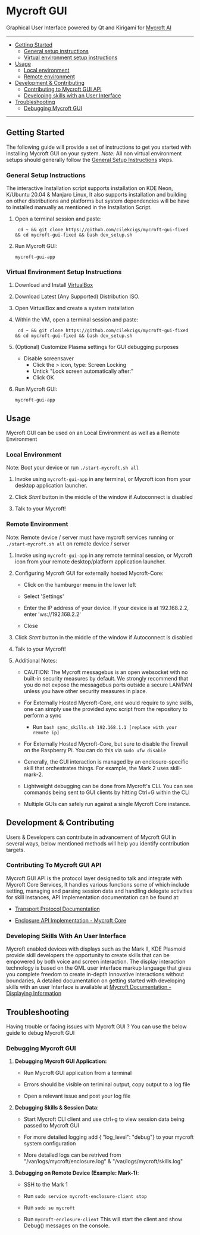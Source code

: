 Mycroft GUI
===========

Graphical User Interface powered by Qt and Kirigami for [Mycroft AI](https://github.com/MycroftAI/mycroft-core)

_______________________________________________________________________

- [Getting Started](#getting-started)
  + [General setup instructions](#general-setup-instructions)
  + [Virtual environment setup instructions](#virtual-environment-setup-instructions)
- [Usage](#usage)
  + [Local environment](#local-environment)
  + [Remote environment](#remote-environment)
- [Development & Contributing](#development-contributing)
  + [Contributing to Mycroft GUI API](#contributing-to-mycroft-gui-api)
  + [Developing skills with an User Interface](#developing-skills-with-an-user-interface)
- [Troubleshooting](#troubleshooting)
  - [Debugging Mycroft GUI](#debugging-mycroft-gui)

_____________________________________________________________________________________________

## Getting Started

The following guide will provide a set of instructions to get you started with installing Mycroft GUI on your system. *Note:* All non virtual environment setups should generally follow the [General Setup Instructions](#general-setup-instructions) steps. 

### 

### General Setup Instructions

The interactive Installation script supports installation on KDE Neon, K/Ubuntu 20.04 & Manjaro Linux, It also supports installation and building on other distributions and platforms but system dependencies will be have to installed manually as mentioned in the Installation Script.



1) Open a terminal session and paste:
   
   ```@bash
    cd ~ && git clone https://github.com/cilekcigs/mycroft-gui-fixed && cd mycroft-gui-fixed && bash dev_setup.sh
   ```

2) Run Mycroft GUI:
   
   ```@bash
   mycroft-gui-app
   ```

### Virtual Environment Setup Instructions

1) Download and Install [VirtualBox](https://www.virtualbox.org/wiki/Downloads)

2) Download Latest (Any Supported) Distribution ISO.

3) Open VirtualBox and create a system installation

4) Within the VM, open a terminal session and paste:
   
   ```@bash
    cd ~ && git clone https://github.com/cilekcigs/mycroft-gui-fixed && cd mycroft-gui-fixed && bash dev_setup.sh
   ```

5) (Optional) Customize Plasma settings for GUI debugging purposes
   
   * Disable screensaver
     - Click the > icon, type: Screen Locking
     - Untick "Lock screen automatically after:"
     - Click OK
6. Run Mycroft GUI:
   
   ```@bash
   mycroft-gui-app
   ```

## 

## Usage

Mycroft GUI can be used on an Local Environment as well as a Remote Environment

### 

### Local Environment

Note: Boot your device or run `./start-mycroft.sh all`

1) Invoke using ```mycroft-gui-app``` in any terminal, or Mycroft icon from your desktop application launcher.

2) Click *Start* button in the middle of the window if Autoconnect is disabled

3) Talk to your Mycroft!

### Remote Environment

Note: Remote device / server must have mycroft services running or  `./start-mycroft.sh all` on remote device / server

1. Invoke using `mycroft-gui-app` in any remote terminal session, or Mycroft icon from your remote desktop/platform application launcher.

2. Configuring Mycroft GUI for externally hosted Mycroft-Core:
   
   - Click on the hamburger menu in the lower left
   
   - Select 'Settings'
   
   - Enter the IP address of your device. If your device is at 192.168.2.2, enter 'ws://192.168.2.2'
   
   - Close

3. Click *Start* button in the middle of the window if Autoconnect is disabled

4. Talk to your Mycroft!

5. Additional Notes:

   - CAUTION: The Mycroft messagebus is an open websocket with no built-in security measures by default. We strongly recommend that you do not expose the messagebus ports outside a secure LAN/PAN unless you have other security measures in place. 
   
   - For Externally Hosted Mycroft-Core, one would require to sync skills, one can simply use the provided sync script from the repository to perform a sync
     
     - Run `bash sync_skills.sh 192.168.1.1 [replace with your remote ip] `
   
   - For Externally Hosted Mycroft-Core, but sure to disable the firewall on the Raspberry Pi. You can do this via `sudo ufw disable`
   
   - Generally, the GUI interaction is managed by an enclosure-specific skill that orchestrates things. For example, the Mark 2 uses skill-mark-2.
   
   - Lightweight debugging can be done from Mycroft's CLI. You can see commands being sent to GUI clients by hitting Ctrl+G within the CLI
   
   - Multiple GUIs can safely run against a single Mycroft Core instance.

## 

## Development & Contributing

Users & Developers can contribute in advancement of Mycroft GUI in several ways, below mentioned methods will help you identify contribution targets.

### Contributing To Mycroft GUI API

Mycroft GUI API is the protocol layer designed to talk and integrate with Mycroft Core Services, It handles various functions some of which include setting, managing and parsing session data and handling delegate activities for skill instances, API Implementation documentation can be found at:

- [Transport Protocol Documentation](https://github.com/MycroftAI/mycroft-gui/blob/master/transportProtocol.md)

- [Enclosure API Implementation - Mycroft Core](https://github.com/MycroftAI/mycroft-core/blob/dev/mycroft/enclosure/gui.py)

### Developing Skills With An User Interface

Mycroft enabled devices with displays such as the Mark II, KDE Plasmoid provide skill developers the opportunity to create skills that can be empowered by both voice and screen interaction. The display interaction technology is based on the QML user interface markup language that gives you complete freedom to create in-depth innovative interactions without boundaries, A detailed documentation on getting started with developing skills with an user Interface is available at [Mycroft Documentation - Displaying Information](https://mycroft-ai.gitbook.io/docs/skill-development/displaying-information/mycroft-gui)

## Troubleshooting

Having trouble or facing issues with Mycroft GUI ? You can use the below guide to debug Mycroft GUI

### Debugging Mycroft GUI

1. **Debugging Mycroft GUI Application:**
   
   - Run Mycroft GUI application from a terminal
   
   - Errors should be visible on teriminal output, copy output to a log file
   
   - Open a relevant issue and post your log file 

2. **Debugging Skills & Session Data**:
   
   - Start Mycroft CLI client and use ctrl+g to view session data being passed to Mycroft GUI
   
   - For more detailed logging add { "log_level": "debug"} to your mycroft system configuration
   
   - More detailed logs can be retrived from "/var/logs/mycroft/enclosure.log" & "/var/logs/mycroft/skills.log"

3. **Debugging on Remote Device (Example: Mark-1)**:
   
   - SSH to the Mark 1
   
   - Run `sudo service mycroft-enclosure-client stop`
   
   - Run `sudo su mycroft`
   
   - Run `mycroft-enclosure-client` This will start the client and show Debug() messages on the console.

## 
